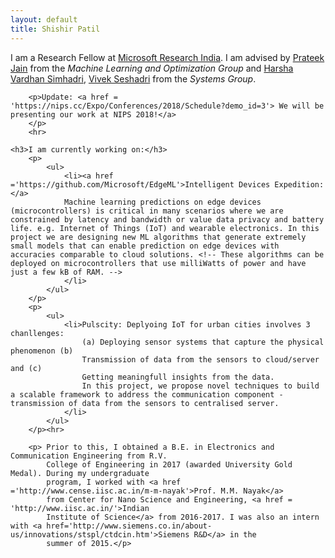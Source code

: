 ```yaml
---
layout: default
title: Shishir Patil
---
```

<div class="blurb">
	<!-- <h2>Hi there, I'm Shishir Patil!</h2> -->
    	<p>I am a Research Fellow at <a href ='https://www.microsoft.com/en-us/research/lab/microsoft-research-india/'>Microsoft Research India</a>. I am advised by <a href='http://www.prateekjain.org/'>Prateek Jain</a> from the <em>Machine Learning and Optimization Group</em> and <a href='http://harsha-simhadri.org/'>Harsha Vardhan Simhadri</a>, <a href='https://www.microsoft.com/en-us/research/people/visesha/'>Vivek Seshadri</a> from the <em>Systems Group</em>.   
            <!-- <a href="/about">Read more about my life...</a> -->
        </p>

        <p>Update: <a href = 'https://nips.cc/Expo/Conferences/2018/Schedule?demo_id=3'> We will be presenting our work at NIPS 2018!</a> 
        </p>
        <hr>

    <h3>I am currently working on:</h3>
        <p>
            <ul>
                <li><a href ='https://github.com/Microsoft/EdgeML'>Intelligent Devices Expedition: </a>
                Machine learning predictions on edge devices (microcontrollers) is critical in many scenarios where we are constrained by latency and bandwidth or value data privacy and battery life. e.g. Internet of Things (IoT) and wearable electronics. In this project we are designing new ML algorithms that generate extremely small models that can enable prediction on edge devices with accuracies comparable to cloud solutions. <!-- These algorithms can be deployed on microcontrollers that use milliWatts of power and have just a few kB of RAM. -->
                </li>
            </ul>
        </p>
        <p>
            <ul>
                <li>Pulscity: Deplyoing IoT for urban cities involves 3 chanllenges:
                    (a) Deploying sensor systems that capture the physical phenomenon (b)
                    Transmission of data from the sensors to cloud/server and (c)
                    Getting meaningfull insights from the data.
                    In this project, we propose novel techniques to build a scalable framework to address the communication component - transmission of data from the sensors to centralised server.
                </li>
            </ul> 
        </p><hr>

        <p> Prior to this, I obtained a B.E. in Electronics and Communication Engineering from R.V.
            College of Engineering in 2017 (awarded University Gold Medal). During my undergraduate 
            program, I worked with <a href ='http://www.cense.iisc.ac.in/m-m-nayak'>Prof. M.M. Nayak</a>
            from Center for Nano Science and Engineering, <a href = 'http://www.iisc.ac.in/'>Indian 
            Institute of Science</a> from 2016-2017. I was also an intern with <a href='http://www.siemens.co.in/about-us/innovations/stspl/ctdcin.htm'>Siemens R&D</a> in the
            summer of 2015.</p>

</div><!-- /.blurb -->





